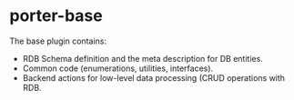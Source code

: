 # porter-base

The base plugin contains:

* RDB Schema definition and the meta description for DB entities.
* Common code (enumerations, utilities, interfaces).
* Backend actions for low-level data processing (CRUD operations with RDB.